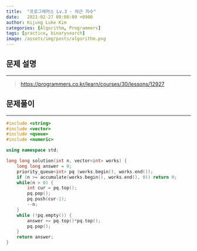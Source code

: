 ```yaml
---
title:  "프로그래머스 Lv.3 - 야근 지수"
date:   2021-02-27 08:00:00 +0900
author: Kijung Luke Kim
categories: [Algorithm, Programmers]
tags: [practice, binarysearch]
image: /assets/img/posts/algorithm.png
---
```


## 문제 설명
---

> https://programmers.co.kr/learn/courses/30/lessons/12927

## 문제풀이
---

```cpp
#include <string>
#include <vector>
#include <queue>
#include <numeric>

using namespace std;

long long solution(int n, vector<int> works) {
    long long answer = 0;
    priority_queue<int> pq (works.begin(), works.end());
    if (n >= accumulate(works.begin(), works.end(), 0)) return 0;
    while(n > 0) {
        int cur = pq.top();
        pq.pop();
        pq.push(cur-1);
        --n;
    }
    while (!pq.empty()) {
        answer += pq.top()*pq.top();
        pq.pop();
    }
    return answer;
}
```